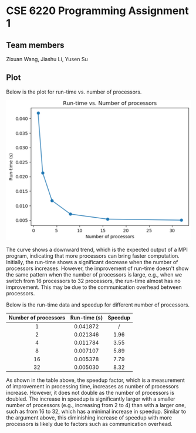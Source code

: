 # CSE 6220 Programming Assignment 1

## Team members

Zixuan Wang, Jiashu Li, Yusen Su

## Plot

Below is the plot for run-time vs. number of processors.

![](plot.png)

The curve shows a downward trend, which is the expected output of a MPI program, indicating that more processors can bring faster computation. Initially, the run-time shows a significant decrease when the number of processors increases. However, the improvement of run-time doesn't show the same pattern when the number of processors is large, e.g., when we switch from 16 processors to 32 processors, the run-time almost has no improvement. This may be due to the communication overhead between processors.

Below is the run-time data and speedup for different number of processors.

| Number of processors | Run-time (s) | Speedup |
| :------------------: | :----------: | :-----: |
|          1           |   0.041872   |    /    |
|          2           |   0.021346   |  1.96   |
|          4           |   0.011784   |  3.55   |
|          8           |   0.007107   |  5.89   |
|          16          |   0.005378   |  7.79   |
|          32          |   0.005030   |  8.32   |

As shown in the table above, the speedup factor, which is a measurement of improvement in processing time, increases as number of processors increase. However, it does not double as the number of processors is doubled. The increase in speedup is significantly larger with a smaller number of processors (e.g., increasing from 2 to 4) than with a larger one, such as from 16 to 32, which has a minimal increase in speedup. Similar to the argument above, this diminishing increase of speedup with more processors is likely due to factors such as communication overhead.
